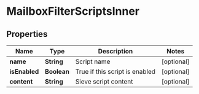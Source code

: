 

# MailboxFilterScriptsInner


## Properties

| Name | Type | Description | Notes |
|------------ | ------------- | ------------- | -------------|
|**name** | **String** | Script name |  [optional] |
|**isEnabled** | **Boolean** | True if this script is enabled |  [optional] |
|**content** | **String** | Sieve script content |  [optional] |



